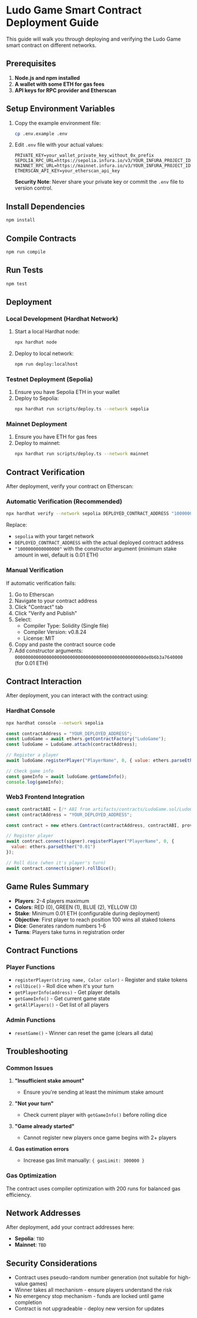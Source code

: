 # Ludo Game Smart Contract Deployment Guide

This guide will walk you through deploying and verifying the Ludo Game smart contract on different networks.

## Prerequisites

1. **Node.js and npm installed**
2. **A wallet with some ETH for gas fees**
3. **API keys for RPC provider and Etherscan**

## Setup Environment Variables

1. Copy the example environment file:
   ```bash
   cp .env.example .env
   ```

2. Edit `.env` file with your actual values:
   ```env
   PRIVATE_KEY=your_wallet_private_key_without_0x_prefix
   SEPOLIA_RPC_URL=https://sepolia.infura.io/v3/YOUR_INFURA_PROJECT_ID
   MAINNET_RPC_URL=https://mainnet.infura.io/v3/YOUR_INFURA_PROJECT_ID
   ETHERSCAN_API_KEY=your_etherscan_api_key
   ```

   **Security Note**: Never share your private key or commit the `.env` file to version control.

## Install Dependencies

```bash
npm install
```

## Compile Contracts

```bash
npm run compile
```

## Run Tests

```bash
npm test
```

## Deployment

### Local Development (Hardhat Network)

1. Start a local Hardhat node:
   ```bash
   npx hardhat node
   ```

2. Deploy to local network:
   ```bash
   npm run deploy:localhost
   ```

### Testnet Deployment (Sepolia)

1. Ensure you have Sepolia ETH in your wallet
2. Deploy to Sepolia:
   ```bash
   npx hardhat run scripts/deploy.ts --network sepolia
   ```

### Mainnet Deployment

1. Ensure you have ETH for gas fees
2. Deploy to mainnet:
   ```bash
   npx hardhat run scripts/deploy.ts --network mainnet
   ```

## Contract Verification

After deployment, verify your contract on Etherscan:

### Automatic Verification (Recommended)

```bash
npx hardhat verify --network sepolia DEPLOYED_CONTRACT_ADDRESS "1000000000000000"
```

Replace:
- `sepolia` with your target network
- `DEPLOYED_CONTRACT_ADDRESS` with the actual deployed contract address
- `"1000000000000000"` with the constructor argument (minimum stake amount in wei, default is 0.01 ETH)

### Manual Verification

If automatic verification fails:

1. Go to Etherscan
2. Navigate to your contract address
3. Click "Contract" tab
4. Click "Verify and Publish"
5. Select:
   - Compiler Type: Solidity (Single file)
   - Compiler Version: v0.8.24
   - License: MIT
6. Copy and paste the contract source code
7. Add constructor arguments: `0000000000000000000000000000000000000000000000000de0b6b3a7640000` (for 0.01 ETH)

## Contract Interaction

After deployment, you can interact with the contract using:

### Hardhat Console

```bash
npx hardhat console --network sepolia
```

```javascript
const contractAddress = "YOUR_DEPLOYED_ADDRESS";
const LudoGame = await ethers.getContractFactory("LudoGame");
const ludoGame = LudoGame.attach(contractAddress);

// Register a player
await ludoGame.registerPlayer("PlayerName", 0, { value: ethers.parseEther("0.01") });

// Check game info
const gameInfo = await ludoGame.getGameInfo();
console.log(gameInfo);
```

### Web3 Frontend Integration

```javascript
const contractABI = [/* ABI from artifacts/contracts/LudoGame.sol/LudoGame.json */];
const contractAddress = "YOUR_DEPLOYED_ADDRESS";

const contract = new ethers.Contract(contractAddress, contractABI, provider);

// Register player
await contract.connect(signer).registerPlayer("PlayerName", 0, { 
  value: ethers.parseEther("0.01") 
});

// Roll dice (when it's player's turn)
await contract.connect(signer).rollDice();
```

## Game Rules Summary

- **Players**: 2-4 players maximum
- **Colors**: RED (0), GREEN (1), BLUE (2), YELLOW (3)
- **Stake**: Minimum 0.01 ETH (configurable during deployment)
- **Objective**: First player to reach position 100 wins all staked tokens
- **Dice**: Generates random numbers 1-6
- **Turns**: Players take turns in registration order

## Contract Functions

### Player Functions
- `registerPlayer(string name, Color color)` - Register and stake tokens
- `rollDice()` - Roll dice when it's your turn
- `getPlayerInfo(address)` - Get player details
- `getGameInfo()` - Get current game state
- `getAllPlayers()` - Get list of all players

### Admin Functions
- `resetGame()` - Winner can reset the game (clears all data)

## Troubleshooting

### Common Issues

1. **"Insufficient stake amount"**
   - Ensure you're sending at least the minimum stake amount

2. **"Not your turn"**
   - Check current player with `getGameInfo()` before rolling dice

3. **"Game already started"**
   - Cannot register new players once game begins with 2+ players

4. **Gas estimation errors**
   - Increase gas limit manually: `{ gasLimit: 300000 }`

### Gas Optimization

The contract uses compiler optimization with 200 runs for balanced gas efficiency.

## Network Addresses

After deployment, add your contract addresses here:

- **Sepolia**: `TBD`
- **Mainnet**: `TBD`

## Security Considerations

- Contract uses pseudo-random number generation (not suitable for high-value games)
- Winner takes all mechanism - ensure players understand the risk
- No emergency stop mechanism - funds are locked until game completion
- Contract is not upgradeable - deploy new version for updates